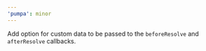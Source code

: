 ```yaml
---
'pumpa': minor
---
```


Add option for custom data to be passed to the `beforeResolve` and `afterResolve` callbacks.
